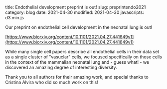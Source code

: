 title: Endothelial development preprint is out!
slug: preprintendo2021
category: blog
date: 2021-04-30
modified: 2021-04-30
javascripts: d3.min.js

Our preprint on endothelial cell development in the neonatal lung is out!

[https://www.biorxiv.org/content/10.1101/2021.04.27.441649v1](https://www.biorxiv.org/content/10.1101/2021.04.27.441649v1)

While many single cell papers describe all endothelial cells in their data set as a single cluster of "vasuclar" cells, we focused specifically on those cells in the context of the mammalian neonatal lung and - guess what! - we discovered an amazing degree of interesting diversity.

Thank you to all authors for their amazing work, and special thanks to Cristina Alvira who did so much work on this!
